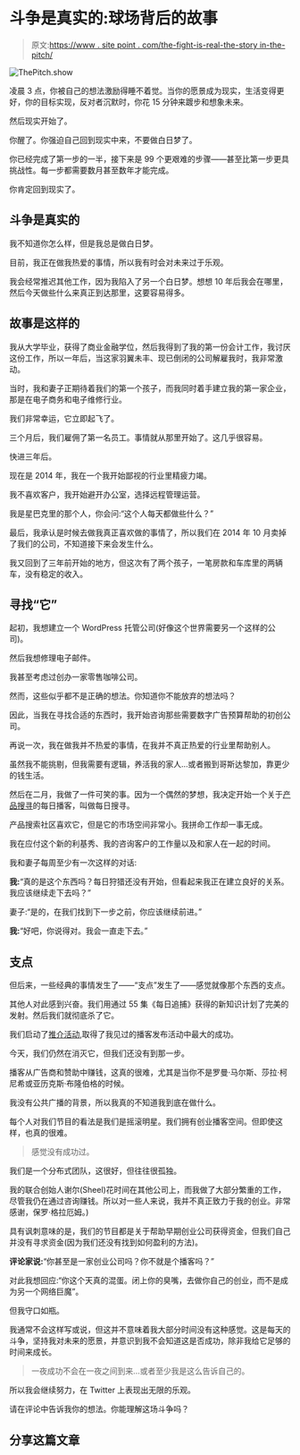 # 斗争是真实的:球场背后的故事

> 原文:[https://www . site point . com/the-fight-is-real-the-story in-the-pitch/](https://www.sitepoint.com/the-struggle-is-real-the-story-behind-the-pitch/)

![ThePitch.show](../Images/72497be1565777dba8209098e1190e00.png)

凌晨 3 点，你被自己的想法激励得睡不着觉。当你的愿景成为现实，生活变得更好，你的目标实现，反对者沉默时，你花 15 分钟来踱步和想象未来。

然后现实开始了。

你醒了。你强迫自己回到现实中来，不要做白日梦了。

你已经完成了第一步的一半，接下来是 99 个更艰难的步骤——甚至比第一步更具挑战性。每一步都需要数月甚至数年才能完成。

你肯定回到现实了。

## 斗争是真实的

我不知道你怎么样，但是我总是做白日梦。

目前，我正在做我热爱的事情，所以我有时会对未来过于乐观。

我会经常推迟其他工作，因为我陷入了另一个白日梦。想想 10 年后我会在哪里，然后今天做些什么来真正到达那里，这要容易得多。

## 故事是这样的

我从大学毕业，获得了商业金融学位，然后我得到了我的第一份会计工作，我讨厌这份工作，所以一年后，当这家羽翼未丰、现已倒闭的公司解雇我时，我非常激动。

当时，我和妻子正期待着我们的第一个孩子，而我同时着手建立我的第一家企业，那是在电子商务和电子维修行业。

我们非常幸运，它立即起飞了。

三个月后，我们雇佣了第一名员工。事情就从那里开始了。这几乎很容易。

快进三年后。

现在是 2014 年，我在一个我开始鄙视的行业里精疲力竭。

我不喜欢客户，我开始避开办公室，选择远程管理运营。

我是星巴克里的那个人，你会问:“这个人每天都做些什么？”

最后，我承认是时候去做我真正喜欢做的事情了，所以我们在 2014 年 10 月卖掉了我们的公司，不知道接下来会发生什么。

我又回到了三年前开始的地方，但这次有了两个孩子，一笔房款和车库里的两辆车，没有稳定的收入。

## 寻找“它”

起初，我想建立一个 WordPress 托管公司(好像这个世界需要另一个这样的公司)。

然后我想修理电子邮件。

我甚至考虑过创办一家零售咖啡公司。

然而，这些似乎都不是正确的想法。你知道你不能放弃的想法吗？

因此，当我在寻找合适的东西时，我开始咨询那些需要数字广告预算帮助的初创公司。

再说一次，我在做我并不热爱的事情，在我并不真正热爱的行业里帮助别人。

虽然我不能挑剔，但我需要有逻辑，养活我的家人…或者搬到哥斯达黎加，靠更少的钱生活。

然后在二月，我做了一件可笑的事。因为一个偶然的梦想，我决定开始一个关于[产品搜寻](http://producthunt.com)的每日播客，叫做每日搜寻。

产品搜索社区喜欢它，但是它的市场空间非常小。我拼命工作却一事无成。

我在应付这个新的利基秀、我的咨询客户的工作量以及和家人在一起的时间。

我和妻子每周至少有一次这样的对话:

**我:**“真的是这个东西吗？每日狩猎还没有开始，但看起来我正在建立良好的关系。我应该继续走下去吗？”

妻子:“是的，在我们找到下一步之前，你应该继续前进。”

**我:**“好吧，你说得对。我会一直走下去。”

## 支点

但后来，一些经典的事情发生了——“支点”发生了——感觉就像那个东西的支点。

其他人对此感到兴奋。我们用通过 55 集《每日追捕》获得的新知识计划了完美的发射。然后我们就彻底杀了它。

我们启动了[推介活动](http://thepitch.show),取得了我见过的播客发布活动中最大的成功。

今天，我们仍然在消灭它，但我们还没有到那一步。

播客从广告商和赞助中赚钱，这真的很难，尤其是当你不是罗曼·马尔斯、莎拉·柯尼希或亚历克斯·布隆伯格的时候。

我没有公共广播的背景，所以我真的不知道我到底在做什么。

每个人对我们节目的看法是我们是摇滚明星。我们拥有创业播客空间。但即使这样，也真的很难。

> 感觉没有成功过。

我们是一个分布式团队，这很好，但往往很孤独。

我的联合创始人谢尔(Sheel)花时间在其他公司上，而我做了大部分繁重的工作，尽管我仍在通过咨询赚钱。所以对一些人来说，我并不真正致力于我的创业。非常感谢，保罗·格拉厄姆。)

具有讽刺意味的是，我们的节目都是关于帮助早期创业公司获得资金，但我们自己并没有寻求资金(因为我们还没有找到如何盈利的方法)。

**评论家说:**“你甚至是一家创业公司吗？你不就是个播客吗？”

对此我想回应:“你这个天真的混蛋。闭上你的臭嘴，去做你自己的创业，而不是成为另一个网络巨魔”。

但我守口如瓶。

我通常不会这样写或说，但这并不意味着我大部分时间没有这种感觉。这是每天的斗争，坚持我对未来的愿景，并意识到我不会知道这是否成功，除非我给它足够的时间来成长。

> 一夜成功不会在一夜之间到来…或者至少我是这么告诉自己的。

所以我会继续努力，在 Twitter 上表现出无限的乐观。

请在评论中告诉我你的想法。你能理解这场斗争吗？

## 分享这篇文章